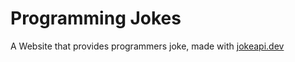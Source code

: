 # Programming Jokes

A Website that provides programmers joke, made with <a href="https://jokeapi.dev/">jokeapi.dev</a>
